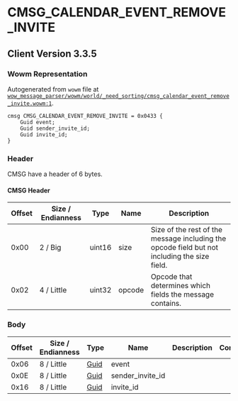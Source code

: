 # CMSG_CALENDAR_EVENT_REMOVE_INVITE

## Client Version 3.3.5

### Wowm Representation

Autogenerated from `wowm` file at [`wow_message_parser/wowm/world/_need_sorting/cmsg_calendar_event_remove_invite.wowm:1`](https://github.com/gtker/wow_messages/tree/main/wow_message_parser/wowm/world/_need_sorting/cmsg_calendar_event_remove_invite.wowm#L1).
```rust,ignore
cmsg CMSG_CALENDAR_EVENT_REMOVE_INVITE = 0x0433 {
    Guid event;
    Guid sender_invite_id;
    Guid invite_id;
}
```
### Header

CMSG have a header of 6 bytes.

#### CMSG Header

| Offset | Size / Endianness | Type   | Name   | Description |
| ------ | ----------------- | ------ | ------ | ----------- |
| 0x00   | 2 / Big           | uint16 | size   | Size of the rest of the message including the opcode field but not including the size field.|
| 0x02   | 4 / Little        | uint32 | opcode | Opcode that determines which fields the message contains.|

### Body

| Offset | Size / Endianness | Type | Name | Description | Comment |
| ------ | ----------------- | ---- | ---- | ----------- | ------- |
| 0x06 | 8 / Little | [Guid](../spec/packed-guid.md) | event |  |  |
| 0x0E | 8 / Little | [Guid](../spec/packed-guid.md) | sender_invite_id |  |  |
| 0x16 | 8 / Little | [Guid](../spec/packed-guid.md) | invite_id |  |  |


